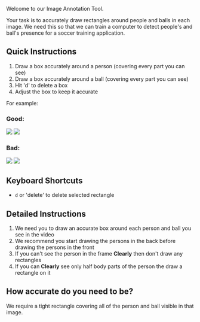 Welcome to our Image Annotation Tool.

Your task is to accurately draw rectangles around people and balls in each image. We need this so that we can train a computer to detect people's and ball's presence for a soccer training application.

## Quick Instructions
1. Draw a box accurately around a person (covering every part you can see)
2. Draw a box accurately around a ball (covering every part you can see)
2. Hit 'd' to delete a box
3. Adjust the box to keep it accurate


For example:
### Good:
![](https://raw.githubusercontent.com/wiki/xysense/BeaverDam/images/good_1.png)
![](https://raw.githubusercontent.com/wiki/xysense/BeaverDam/images/good_2.png)
### Bad:
![](https://raw.githubusercontent.com/wiki/xysense/BeaverDam/images/bad_1.png)
![](https://raw.githubusercontent.com/wiki/xysense/BeaverDam/images/bad_2.png)


## Keyboard Shortcuts
- `d` or 'delete' to delete selected rectangle

## Detailed Instructions
1. We need you to draw an accurate box around each person and ball you see in the video
2. We recommend you start drawing the persons in the back before drawing the persons in the front 
3. If you can't see the person in the frame **Clearly** then don't draw any rectangles
5. If you can **Clearly** see only half body parts of the person the draw a rectangle on it 

## How accurate do you need to be?
We require a tight rectangle covering all of the person and ball visible in that image.


